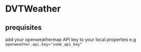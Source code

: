 # DVTWeather

## prequisites
add your openweathermap API key to your local.properties e.g
`openweather.api.key="some_api_key"`
